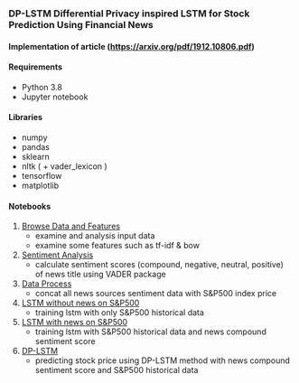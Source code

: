### DP-LSTM Differential Privacy inspired LSTM for Stock Prediction Using Financial News

#### Implementation of article (https://arxiv.org/pdf/1912.10806.pdf)

#### Requirements

- Python 3.8
- Jupyter notebook

#### Libraries

- numpy
- pandas
- sklearn
- nltk ( + vader_lexicon )
- tensorflow
- matplotlib

#### Notebooks

1. [Browse Data and Features](src/01_browse_data_and_features.ipynb)
	- examine and analysis input data
	- examine some features such as tf-idf & bow
2. [Sentiment Analysis](src/02_sentiment_analysis.ipynb)
	- calculate sentiment scores (compound, negative, neutral, positive) of news title using VADER package
3. [Data Process](src/03_data_process.ipynb)
	- concat all news sources sentiment data with S&P500 index price
4. [LSTM without news on S&P500](src/04_lstm_without_news_on_sp500.ipynb)
	- training lstm with only S&P500 historical data
5. [LSTM with news on S&P500](src/05_lstm_with_news_on_sp500.ipynb)
	- training lstm with S&P500 historical data and news compound sentiment score
6. [DP-LSTM](src/06_dp_lstm.ipynb)
	- predicting stock price using DP-LSTM method with news compound sentiment score and S&P500 historical data